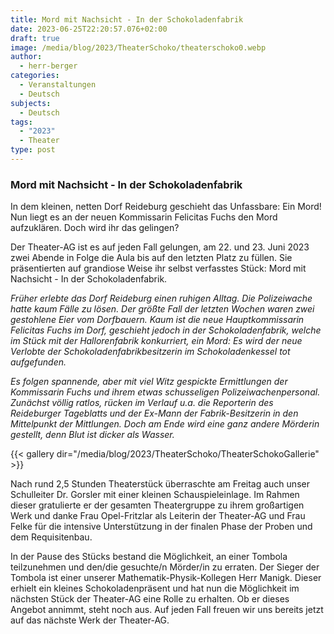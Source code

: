 ```yaml
---
title: Mord mit Nachsicht - In der Schokoladenfabrik
date: 2023-06-25T22:20:57.076+02:00
draft: true
image: /media/blog/2023/TheaterSchoko/theaterschoko0.webp
author:
  - herr-berger
categories:
  - Veranstaltungen
  - Deutsch
subjects:
  - Deutsch
tags:
  - "2023"
  - Theater
type: post
---
```

### Mord mit Nachsicht - In der Schokoladenfabrik

In dem kleinen, netten Dorf Reideburg geschieht das Unfassbare: Ein Mord! Nun liegt es an der neuen Kommissarin Felicitas Fuchs den Mord aufzuklären. Doch wird ihr das gelingen?

Der Theater-AG ist es auf jeden Fall gelungen, am 22. und 23. Juni 2023 zwei Abende in Folge die Aula bis auf den letzten Platz zu füllen. Sie präsentierten auf grandiose Weise ihr selbst verfasstes Stück: Mord mit Nachsicht - In der Schokoladenfabrik. 

_Früher erlebte das Dorf Reideburg einen ruhigen Alltag. Die Polizeiwache hatte kaum Fälle zu lösen. Der größte Fall der letzten Wochen waren zwei gestohlene Eier vom Dorfbauern. Kaum ist die neue Hauptkommissarin Felicitas Fuchs im Dorf, geschieht jedoch in der Schokoladenfabrik, welche im Stück mit der Hallorenfabrik konkurriert, ein Mord: Es wird der neue Verlobte der Schokoladenfabrikbesitzerin im Schokoladenkessel tot aufgefunden._

_Es folgen spannende, aber mit viel Witz gespickte Ermittlungen der Kommissarin Fuchs und ihrem etwas schusseligen Polizeiwachenpersonal. Zunächst völlig ratlos, rücken im Verlauf u.a. die Reporterin des Reideburger Tageblatts und der Ex-Mann der Fabrik-Besitzerin in den Mittelpunkt der Mittlungen. Doch am Ende wird eine ganz andere Mörderin gestellt, denn Blut ist dicker als Wasser._



{{< gallery dir="/media/blog/2023/TheaterSchoko/TheaterSchokoGallerie" >}}



Nach rund 2,5 Stunden Theaterstück überraschte am Freitag auch unser Schulleiter Dr. Gorsler mit einer kleinen Schauspieleinlage. Im Rahmen dieser gratulierte er der gesamten Theatergruppe zu ihrem großartigen Werk und danke Frau Opel-Fritzlar als Leiterin der Theater-AG und Frau Felke für die intensive Unterstützung in der finalen Phase der Proben und dem Requisitenbau. 

In der Pause des Stücks bestand die Möglichkeit, an einer Tombola teilzunehmen und den/die gesuchte/n Mörder/in zu erraten. Der Sieger der Tombola ist einer unserer Mathematik-Physik-Kollegen Herr Manigk. Dieser erhielt ein kleines Schokoladenpräsent und hat nun die Möglichkeit im nächsten Stück der Theater-AG eine Rolle zu erhalten. Ob er dieses Angebot annimmt, steht noch aus. Auf jeden Fall freuen wir uns bereits jetzt auf das nächste Werk der Theater-AG.
